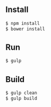 ## Install

```sh
$ npm install
$ bower install
```

## Run

```sh
$ gulp
```

## Build

```sh
$ gulp clean
$ gulp build
```
